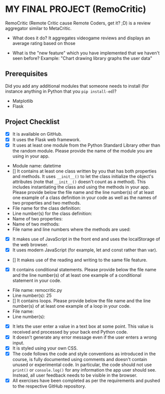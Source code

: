 # MY FINAL PROJECT (RemoCritic)
RemoCritic (Remote Critic cause Remote Coders, get it? ;D) is a review aggregator similar to MetaCritic.

- What does it do?
It aggregates videogame reviews and displays an average rating based on those

- What is the "new feature" which you have implemented that
we haven't seen before?
Example: "Chart drawing library graphs the user data"

## Prerequisites
Did you add any additional modules that someone needs to
install (for instance anything in Python that you `pip
install-ed`)?

- Matplotlib
- Flask

## Project Checklist
- [X] It is available on GitHub.
- [X] It uses the Flask web framework.
- [X] It uses at least one module from the Python Standard
Library other than the random module.
Please provide the name of the module you are using in your
app.
- Module name: datetime
- [] It contains at least one class written by you that has
both properties and methods. It uses `__init__()` to let the
class initialize the object's attributes (note that
`__init__()` doesn't count as a method). This includes
instantiating the class and using the methods in your app.
Please provide below the file name and the line number(s) of
at least one example of a class definition in your code as
well as the names of two properties and two methods.
- File name for the class definition:
- Line number(s) for the class definition:
- Name of two properties:
- Name of two methods:
- File name and line numbers where the methods are used:
- [X] It makes use of JavaScript in the front end and uses the
localStorage of the web browser.
- [X] It uses modern JavaScript (for example, let and const
rather than var).
- [] It makes use of the reading and writing to the same file
feature.
- [X] It contains conditional statements. Please provide below
the file name and the line number(s) of at least
one example of a conditional statement in your code.
- File name: remocritic.py
- Line number(s): 25
- [] It contains loops. Please provide below the file name
and the line number(s) of at least
one example of a loop in your code.
- File name:
- Line number(s):
- [X] It lets the user enter a value in a text box at some
point.
This value is received and processed by your back end
Python code.
- [X] It doesn't generate any error message even if the user
enters a wrong input.
- [X] It is styled using your own CSS.
- [X] The code follows the code and style conventions as
introduced in the course, is fully documented using comments
and doesn't contain unused or experimental code.
In particular, the code should not use `print()` or
`console.log()` for any information the app user should see.
Instead, all user feedback needs to be visible in the
browser.
- [X] All exercises have been completed as per the
requirements and pushed to the respective GitHub repository.
